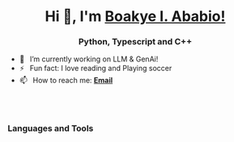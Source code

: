 <h1 align="center"> Hi 👋, I'm <a href="https://www.iababio.dev">Boakye I. Ababio!</a></h1>
<h3 align="center">Python, Typescript and C++ </h3>

- 🔭 &ensp;I’m currently working on LLM & GenAi!
- ⚡ &ensp;Fun fact: I love reading and Playing soccer
- 📫 &ensp;How to reach me: [**Email**][email]


<br />
<br />

### Languages and Tools



<br />
<br />


[email]: mailto:iba-melch@hotmail.com
